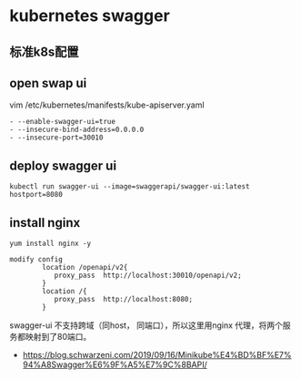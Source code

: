 # kubernetes swagger



## 标准k8s配置
## open swap ui
vim /etc/kubernetes/manifests/kube-apiserver.yaml
```
- --enable-swagger-ui=true
- --insecure-bind-address=0.0.0.0
- --insecure-port=30010
```

## deploy swagger ui
```
kubectl run swagger-ui --image=swaggerapi/swagger-ui:latest hostport=8080
```
## install nginx
```
yum install nginx -y

modify config
        location /openapi/v2{
           proxy_pass  http://localhost:30010/openapi/v2;
        }
        location /{
           proxy_pass  http://localhost:8080;
        }
```
swagger-ui 不支持跨域（同host， 同端口），所以这里用nginx 代理，将两个服务都映射到了80端口。
- https://blog.schwarzeni.com/2019/09/16/Minikube%E4%BD%BF%E7%94%A8Swagger%E6%9F%A5%E7%9C%8BAPI/

